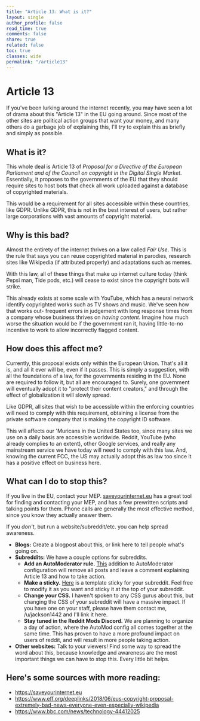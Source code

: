 ```yaml
---
title: "Article 13: What is it?"
layout: single
author_profile: false
read_time: true
comments: false
share: true
related: false
toc: true
classes: wide
permalink: "/article13"
---
```


# Article 13

If you've been lurking around the internet recently, you may have seen a lot of
drama about this "Article 13" in the EU going around. Since most of the other
sites are political action groups that want your money, and many others do a
garbage job of explaining this, I'll try to explain this as briefly and simply
as possible.

## What is it?

This whole deal is Article 13 of *Proposal for a Directive of the European
Parliament and of the Council on copyright in the Digital Single Market*.
Essentially, it proposes to the governments of the EU that they should require
sites to host bots that check all work uploaded against a database of
copyrighted materials.

This would be a requirement for all sites accessible within these countries,
like GDPR. Unlike GDPR, this is not in the best interest of users, but rather
large corporations with vast amounts of copyright material.

## Why is this bad?

Almost the entirety of the internet thrives on a law called *Fair Use*. This is
the rule that says you can reuse copyrighted material in parodies, research
sites like Wikipedia (if attributed properly) and adaptations such as memes.

With this law, all of these things that make up internet culture today (think
Pepsi man, Tide pods, etc.) will cease to exist since the copyright bots will
strike.

This already exists at some scale with YouTube, which has a neural network
identify copyrighted works such as TV shows and music. We've seen how that
works out- frequent errors in judgement with long response times from a
company whose business thrives on *having content.* Imagine how much worse the
situation would be if the government ran it, having little-to-no incentive to
work to allow incorrectly flagged content.

## How does this affect me?

Currently, this proposal exists only within the European Union. That's all it
is, and all it ever will be, even if it passes. This is simply a suggestion,
with all the foundations of a law, for the governments residing in the EU.
None are required to follow it, but all are encouraged to. Surely, one
government will eventually adopt it to "protect their content creators," and
through the effect of globalization it will slowly spread.

Like GDPR, all sites that wish to be accessible within the enforcing countries
will need to comply with this requirement, obtaining a license from the private
software company that is making the copyright ID software.

This will affects our 'Muricans in the United States too, since many sites we
use on a daily basis are accessible worldwide. Reddit, YouTube (who already
complies to an extent), other Google services, and really any mainstream
service we have today will need to comply with this law. And, knowing the
current FCC, the US may actually adopt this as law too since it has a positive
effect on business here.

## What can I do to stop this?

If you live in the EU, contact your MEP.
[saveyourinternet.eu](https://saveyourinternet.eu) has a great tool for finding
and contacting your MEP, and has a few prewritten scripts and talking points
for them. Phone calls are generally the most effective method, since you know
they actually answer them.

If you *don't*, but run a website/subreddit/etc. you can help spread awareness.

* **Blogs:** Create a blogpost about this, or link here to tell people what's
going on.
* **Subreddits:** We have a couple options for subreddits.
    * **Add an AutoModerator rule.**
    [This](https://gist.github.com/jackson1442/66eea28004c5be55207884f58efe5fda)
    addition to AutoModerator configuration will remove all posts and leave a
    comment explaining Article 13 and how to take action.
    * **Make a sticky.** [Here](https://gist.githubusercontent.com/jackson1442/ea11759728015c49db5829e2fe7eb92b/raw/f88a1fde182ac26bd9a66e6cf9208bf35e627c9c/a13%2520sticky.md)
    is a template sticky for your subreddit. Feel free to modify it as you want and
    sticky it at the top of your subreddit.
    * **Change your CSS.** I haven't spoken to any CSS gurus about this, but
    changing the CSS of your subreddit will have a massive impact. If you have
    one on your staff, please have them contact me, /u/jackson1442 and I'll
    link it here.
    * **Stay tuned in the Reddit Mods Discord.** We are planning to organize a
    day of action, where the AutoMod config all comes together at the same
    time. This has proven to have a more profound impact on users of reddit,
    and will result in more people taking action.
* **Other websites:** Talk to your viewers! Find some way to spread the word
about this, because knowledge and awareness are the most important things we
can have to stop this. Every little bit helps.

## Here's some sources with more reading:

* https://saveyourinternet.eu
* https://www.eff.org/deeplinks/2018/06/eus-copyright-proposal-extremely-bad-news-everyone-even-especially-wikipedia
* https://www.bbc.com/news/technology-44412025
